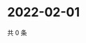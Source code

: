 # 2022-02-01

共 0 条

<!-- BEGIN WEIBO -->
<!-- 最后更新时间 Tue Feb 01 2022 23:19:46 GMT+0800 (China Standard Time) -->

<!-- END WEIBO -->
